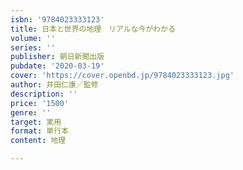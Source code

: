 ```yaml
---
isbn: '9784023333123'
title: 日本と世界の地理　リアルな今がわかる
volume: ''
series: ''
publisher: 朝日新聞出版
pubdate: '2020-03-19'
cover: 'https://cover.openbd.jp/9784023333123.jpg'
author: 井田仁康／監修
description: ''
price: '1500'
genre: ''
target: 実用
format: 単行本
content: 地理

---
```

